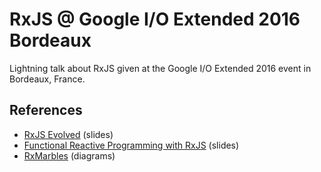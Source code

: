 # RxJS @ Google I/O Extended 2016 Bordeaux

Lightning talk about RxJS given at the Google I/O Extended 2016 event in Bordeaux, France.

## References
  - [RxJS Evolved](http://slideshare.net/trxcllnt/rxjs-evolved) (slides)
  - [Functional Reactive Programming with RxJS](http://slideshare.net/stefanmayer13/functional-reactive-programming-with-rxjs) (slides)
  - [RxMarbles](http://rxmarbles.com/) (diagrams)
